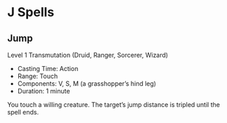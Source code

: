 <!-- Source: docs/SRD_CC_v5.2.1.pdf (J spells) -->

# J Spells

## Jump
Level 1 Transmutation (Druid, Ranger, Sorcerer, Wizard)

- Casting Time: Action
- Range: Touch
- Components: V, S, M (a grasshopper’s hind leg)
- Duration: 1 minute

You touch a willing creature. The target’s jump distance is tripled until the spell ends.

